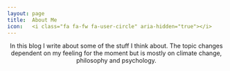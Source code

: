 ```yaml
---
layout: page
title:  About Me
icon:   <i class="fa fa-fw fa-user-circle" aria-hidden="true"></i>
---
```


<p align="center">
In this blog I write about some of the stuff I think about. The topic changes dependent on my feeling for the moment but is mostly on climate change, philosophy and psychology. 
</p>
